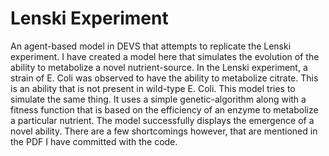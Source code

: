 Lenski Experiment
=================

An agent-based model in DEVS that attempts to replicate the Lenski experiment. I have created a model here that simulates the evolution of the ability to metabolize a novel nutrient-source. In the Lenski experiment, a strain of E. Coli was observed to have the ability to metabolize citrate. This is an ability that is not present in wild-type E. Coli. This model tries to simulate the same thing. It uses a simple genetic-algorithm along with a fitness function that is based on the efficiency of an enzyme to metabolize a particular nutrient. The model successfully displays the emergence of a novel ability. There are a few shortcomings however, that are mentioned in the PDF I have committed with the code.
